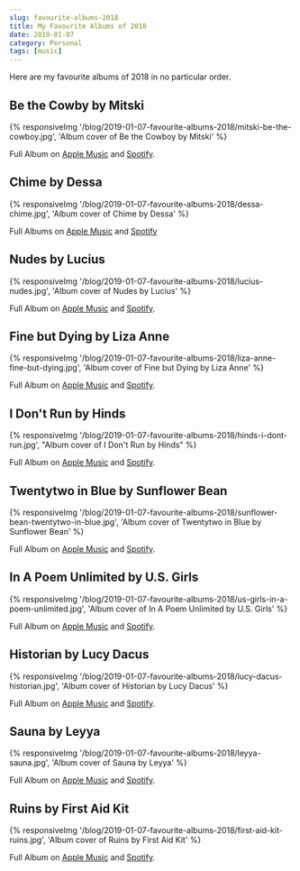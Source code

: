```yaml
---
slug: favourite-albums-2018
title: My Favourite Albums of 2018
date: 2019-01-07
category: Personal
tags: [music]
---
```


Here are my favourite albums of 2018 in no particular order.

## Be the Cowby by Mitski

{% responsiveImg '/blog/2019-01-07-favourite-albums-2018/mitski-be-the-cowboy.jpg', 'Album cover of Be the Cowboy by Mitski' %}

Full Album on [Apple Music](https://itunes.apple.com/at/album/be-the-cowboy/1373892692?l=en) and [Spotify](https://open.spotify.com/album/653wRjqO0GOZPQPcXpeAXD).

## Chime by Dessa

{% responsiveImg '/blog/2019-01-07-favourite-albums-2018/dessa-chime.jpg', 'Album cover of Chime by Dessa' %}

Full Albums on [Apple Music](https://itunes.apple.com/at/album/chime/1322884136?l=en) and [Spotify](https://open.spotify.com/album/1etfft6WKY1vsqz3apooRv)

## Nudes by Lucius

{% responsiveImg '/blog/2019-01-07-favourite-albums-2018/lucius-nudes.jpg', 'Album cover of Nudes by Lucius' %}

Full Album on [Apple Music](https://itunes.apple.com/at/album/nudes/1325910627?l=en) and [Spotify](https://open.spotify.com/album/4CJOeZrzjHBiLXEusekD5y).

## Fine but Dying by Liza Anne

{% responsiveImg '/blog/2019-01-07-favourite-albums-2018/liza-anne-fine-but-dying.jpg', 'Album cover of Fine but Dying by Liza Anne' %}

Full Album on [Apple Music](https://itunes.apple.com/at/album/fine-but-dying/1311631752?l=en) and [Spotify](https://open.spotify.com/album/6ELuMj5lPWzmvHhi3YeIOp).

## I Don't Run by Hinds

{% responsiveImg '/blog/2019-01-07-favourite-albums-2018/hinds-i-dont-run.jpg', "Album cover of I Don't Run by Hinds" %}

Full Album on [Apple Music](https://itunes.apple.com/at/album/i-dont-run/1326887526?l=en) and [Spotify](https://open.spotify.com/album/5Cx9K3B2kOjSvAC23ADh3X).

## Twentytwo in Blue by Sunflower Bean

{% responsiveImg '/blog/2019-01-07-favourite-albums-2018/sunflower-bean-twentytwo-in-blue.jpg', 'Album cover of Twentytwo in Blue by Sunflower Bean' %}

Full Album on [Apple Music](https://itunes.apple.com/at/album/twentytwo-in-blue/1326887949?l=en) and [Spotify](https://open.spotify.com/album/0Ucku0CR3r5DRYc0KFdNAh).

## In A Poem Unlimited by U.S. Girls

{% responsiveImg '/blog/2019-01-07-favourite-albums-2018/us-girls-in-a-poem-unlimited.jpg', 'Album cover of In A Poem Unlimited by U.S. Girls' %}

Full Album on [Apple Music](https://itunes.apple.com/at/album/in-a-poem-unlimited/1311639242?l=en) and [Spotify](https://open.spotify.com/album/5mcuyVRQmrRlfFqDDfJI1q).

## Historian by Lucy Dacus

{% responsiveImg '/blog/2019-01-07-favourite-albums-2018/lucy-dacus-historian.jpg', 'Album cover of Historian by Lucy Dacus' %}

Full Album on [Apple Music](https://itunes.apple.com/at/album/historian/1316844364?l=en) and [Spotify](https://open.spotify.com/album/01GO03odsNlNLtvNETukWT).

## Sauna by Leyya

{% responsiveImg '/blog/2019-01-07-favourite-albums-2018/leyya-sauna.jpg', 'Album cover of Sauna by Leyya' %}

Full Album on [Apple Music](https://itunes.apple.com/at/album/sauna/1299087134?l=en) and [Spotify](https://open.spotify.com/album/03jizn8UHjDpaHeADxYtPK).

## Ruins by First Aid Kit

{% responsiveImg '/blog/2019-01-07-favourite-albums-2018/first-aid-kit-ruins.jpg', 'Album cover of Ruins by First Aid Kit' %}

Full Album on [Apple Music](https://itunes.apple.com/at/album/ruins/1298785869?l=en) and [Spotify](https://open.spotify.com/album/5l2Ts5Hd4BN2O28rZksznR).
